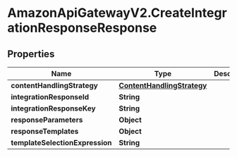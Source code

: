 # AmazonApiGatewayV2.CreateIntegrationResponseResponse

## Properties

Name | Type | Description | Notes
------------ | ------------- | ------------- | -------------
**contentHandlingStrategy** | [**ContentHandlingStrategy**](ContentHandlingStrategy.md) |  | [optional] 
**integrationResponseId** | **String** |  | [optional] 
**integrationResponseKey** | **String** |  | [optional] 
**responseParameters** | **Object** |  | [optional] 
**responseTemplates** | **Object** |  | [optional] 
**templateSelectionExpression** | **String** |  | [optional] 


